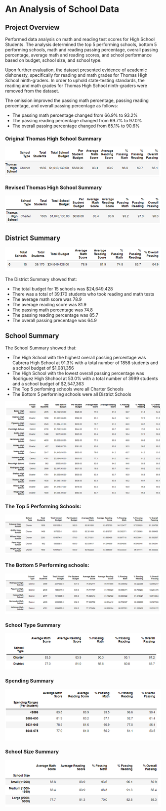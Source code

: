 # An Analysis of School Data

## Project Overview
Performed data analysis on math and reading test scores for High School Students.  The analysis determined the top 5 performing schools, bottom 5 performing schools, math and reading passing percentage, overall passing percentage, average math and reading scores, and school performance based on budget, school size, and school type.

Upon further evaluation, the dataset presented evidence of academic dishonesty, specifically for reading and math grades for Thomas High School ninth-graders. In order to uphold state-testing standards, the reading and math grades for Thomas High School ninth-graders were removed from the dataset.

The omission improved the passing math percentage, passing reading percentage, and overall passing percentage as follows:
- The passing math percentage changed from 66.9% to 93.2%
- The passing reading percentage changed from 69.7% to 97.0%
- The overall passing percentage changed from 65.1% to 90.6%

### Original Thomas High School Summary
![Thomas_High_School_Summary](https://github.com/frlinh/school-district-analysis/blob/5aa8156513c9756bac3106ed4d40fda3309aac20/Resources/Thomas%20High%20School%20Summary.png)

### Revised Thomas High School Summary
![Thomas_High_School_Summary_Cleaned](https://github.com/frlinh/school-district-analysis/blob/5aa8156513c9756bac3106ed4d40fda3309aac20/Resources/Thomas%20High%20School%20Summary%20Cleaned.png)

## District Summary
![District_Summary](https://github.com/frlinh/school-district-analysis/blob/2083ee5c4a07af44354ed6824657cf9704b61427/Resources/District%20Summary.png)

The District Summary showed that:
- The total budget for 15 schools was $24,649,428
- There was a total of 39,170 students who took reading and math tests
- The average math score was 78.9
- The average reading score was 81.9
- The passing math percentage was 74.8
- The passing reading percentage was 85.7
- The overall passing precentage was 64.9

## School Summary
The School Summary showed that:
- The High School with the highest overall passing percentage was Cabrera High School at 91.3% with a total number of 1858 students and a school budget of $1,081,356
- The High School with the lowest overall passing percentage was Rodriguez High Shchool at 53.0% with a total number of 3999 students and a school budget of $2,547,363
- The Top 5 perfoming schools were all Charter Schools
- The Bottom 5 performing schools were all District Schools
 
![School_Summary](https://github.com/frlinh/school-district-analysis/blob/5aa8156513c9756bac3106ed4d40fda3309aac20/Resources/School_Summary.png)

### The Top 5 Performing Schools:
![Top_Schools](https://github.com/frlinh/school-district-analysis/blob/5aa8156513c9756bac3106ed4d40fda3309aac20/Resources/Top%20Schools.png)

### The Bottom 5 Performing schools:
![Bottom_Schools](https://github.com/frlinh/school-district-analysis/blob/5aa8156513c9756bac3106ed4d40fda3309aac20/Resources/Bottom%20Schools.png)

### School Type Summary
![School_Type](https://github.com/frlinh/school-district-analysis/blob/22517621b72f92ffbb217a0248ba7b6e033f91fe/Resources/School_Type_Summary.png)

### Spending Summary
![Spending_Summary](https://github.com/frlinh/school-district-analysis/blob/22517621b72f92ffbb217a0248ba7b6e033f91fe/Resources/Spending_Sumary.png)

### School Size Summary
![School_Size](https://github.com/frlinh/school-district-analysis/blob/22517621b72f92ffbb217a0248ba7b6e033f91fe/Resources/School_Size_Summary.png)
